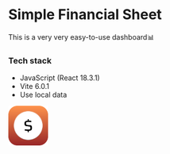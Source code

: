 # Simple Financial Sheet

This is a very very easy-to-use dashboard📊

### Tech stack
- JavaScript (React 18.3.1)
- Vite 6.0.1
- Use local data


<img src="./public/logo.svg" width="80"/>
